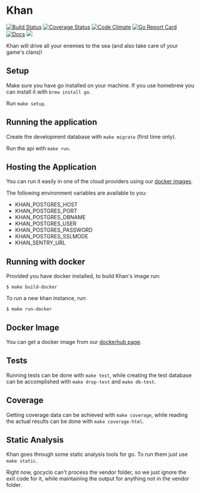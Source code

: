 # Khan

[![Build Status](https://travis-ci.org/topfreegames/khan.svg?branch=master)](https://travis-ci.org/topfreegames/khan)
[![Coverage Status](https://coveralls.io/repos/github/topfreegames/khan/badge.svg?branch=master)](https://coveralls.io/github/topfreegames/khan?branch=master)
[![Code Climate](https://codeclimate.com/github/topfreegames/khan/badges/gpa.svg)](https://codeclimate.com/github/topfreegames/khan)
[![Go Report Card](https://goreportcard.com/badge/github.com/topfreegames/khan)](https://goreportcard.com/report/github.com/topfreegames/khan)
[![Docs](https://readthedocs.org/projects/khan-api/badge/?version=latest
)](http://khan-api.readthedocs.io/en/latest/)
[![](https://imagelayers.io/badge/tfgco/khan:latest.svg)](https://imagelayers.io/?images=tfgco/khan:latest 'Khan Image Layers')

Khan will drive all your enemies to the sea (and also take care of your game's clans)!

## Setup

Make sure you have go installed on your machine.
If you use homebrew you can install it with `brew install go`.

Run `make setup`.

## Running the application

Create the development database with `make migrate` (first time only).

Run the api with `make run`.

## Hosting the Application

You can run it easily in one of the cloud providers using our [docker images](https://hub.docker.com/r/tfgco/khan/).

The following environment variables are available to you:

* KHAN_POSTGRES_HOST
* KHAN_POSTGRES_PORT
* KHAN_POSTGRES_DBNAME
* KHAN_POSTGRES_USER
* KHAN_POSTGRES_PASSWORD
* KHAN_POSTGRES_SSLMODE
* KHAN_SENTRY_URL

## Running with docker

Provided you have docker installed, to build Khan's image run:

    $ make build-docker

To run a new khan instance, run:

    $ make run-docker

## Docker Image

You can get a docker image from our [dockerhub page](https://hub.docker.com/r/tfgco/khan/).

## Tests

Running tests can be done with `make test`, while creating the test database can be accomplished with `make drop-test` and `make db-test`.

## Coverage

Getting coverage data can be achieved with `make coverage`, while reading the actual results can be done with `make coverage-html`.

## Static Analysis

Khan goes through some static analysis tools for go. To run them just use `make static`.

Right now, gocyclo can't process the vendor folder, so we just ignore the exit code for it, while maintaining the output for anything not in the vendor folder.
